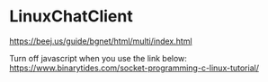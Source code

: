 # LinuxChatClient
https://beej.us/guide/bgnet/html/multi/index.html

Turn off javascript when you use the link below:
https://www.binarytides.com/socket-programming-c-linux-tutorial/